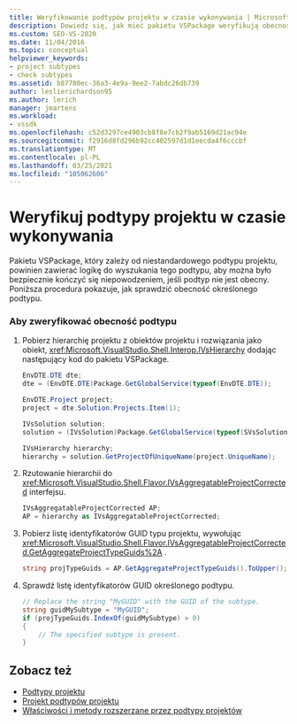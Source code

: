 ```yaml
---
title: Weryfikowanie podtypów projektu w czasie wykonywania | Microsoft Docs
description: Dowiedz się, jak mieć pakietu VSPackage weryfikują obecność określonego niestandardowego podtypu projektu, od którego zależy.
ms.custom: SEO-VS-2020
ms.date: 11/04/2016
ms.topic: conceptual
helpviewer_keywords:
- project subtypes
- check subtypes
ms.assetid: b87780ec-36a3-4e9a-9ee2-7abdc26db739
author: leslierichardson95
ms.author: lerich
manager: jmartens
ms.workload:
- vssdk
ms.openlocfilehash: c52d3297ce4903cb8f8e7cb2f9ab5169d21ac94e
ms.sourcegitcommit: f2916d8fd296b92cc402597d1d1eecda4f6cccbf
ms.translationtype: MT
ms.contentlocale: pl-PL
ms.lasthandoff: 03/25/2021
ms.locfileid: "105062606"
---
```

# <a name="verify-subtypes-of-a-project-at-run-time"></a>Weryfikuj podtypy projektu w czasie wykonywania
Pakietu VSPackage, który zależy od niestandardowego podtypu projektu, powinien zawierać logikę do wyszukania tego podtypu, aby można było bezpiecznie kończyć się niepowodzeniem, jeśli podtyp nie jest obecny. Poniższa procedura pokazuje, jak sprawdzić obecność określonego podtypu.

### <a name="to-verify-the-presence-of-a-subtype"></a>Aby zweryfikować obecność podtypu

1. Pobierz hierarchię projektu z obiektów projektu i rozwiązania jako obiekt, <xref:Microsoft.VisualStudio.Shell.Interop.IVsHierarchy> dodając następujący kod do pakietu VSPackage.

    ```csharp
    EnvDTE.DTE dte;
    dte = (EnvDTE.DTE)Package.GetGlobalService(typeof(EnvDTE.DTE));

    EnvDTE.Project project;
    project = dte.Solution.Projects.Item(1);

    IVsSolution solution;
    solution = (IVsSolution)Package.GetGlobalService(typeof(SVsSolution));

    IVsHierarchy hierarchy;
    hierarchy = solution.GetProjectOfUniqueName(project.UniqueName);

    ```

2. Rzutowanie hierarchii do <xref:Microsoft.VisualStudio.Shell.Flavor.IVsAggregatableProjectCorrected> interfejsu.

    ```csharp
    IVsAggregatableProjectCorrected AP;
    AP = hierarchy as IVsAggregatableProjectCorrected;

    ```

3. Pobierz listę identyfikatorów GUID typu projektu, wywołując <xref:Microsoft.VisualStudio.Shell.Flavor.IVsAggregatableProjectCorrected.GetAggregateProjectTypeGuids%2A> .

    ```csharp
    string projTypeGuids = AP.GetAggregateProjectTypeGuids().ToUpper();

    ```

4. Sprawdź listę identyfikatorów GUID określonego podtypu.

    ```csharp
    // Replace the string "MyGUID" with the GUID of the subtype.
    string guidMySubtype = "MyGUID";
    if (projTypeGuids.IndexOf(guidMySubtype) > 0)
    {
        // The specified subtype is present.
    }
    ```

## <a name="see-also"></a>Zobacz też
- [Podtypy projektu](../extensibility/internals/project-subtypes.md)
- [Projekt podtypów projektu](../extensibility/internals/project-subtypes-design.md)
- [Właściwości i metody rozszerzane przez podtypy projektów](../extensibility/internals/properties-and-methods-extended-by-project-subtypes.md)
